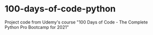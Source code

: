 # 100-days-of-code-python
Project code from Udemy's course "100 Days of Code - The Complete Python Pro Bootcamp for 2021"
